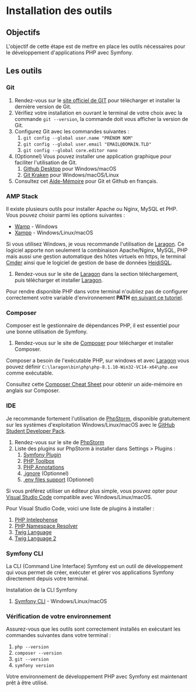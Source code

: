 # Installation des outils

## Objectifs
L'objectif de cette étape est de mettre en place les outils nécessaires pour le développement d'applications PHP avec 
Symfony.

## Les outils

### Git

 1. Rendez-vous sur le [site officiel de GIT](https://git-scm.com/) pour télécharger et installer la dernière version de
Git.
 2. Vérifiez votre installation en ouvrant le terminal de votre choix avec la commande `git --version`, la commande doit
vous afficher la version de Git.
 3. Configurez Git avec les commandes suivantes :
	 1. `git config --global user.name "PRÉNOM NOM"` 
	 2. `git config --global user.email "EMAIL@DOMAIN.TLD"`
	 3. `git config --global core.editor nano`
 4. (Optionnel) Vous pouvez installer une application graphique pour faciliter l'utilisation de Git.
      1. [Github Desktop](https://desktop.github.com/) pour Windows/macOS
	 2. [Git Kraken](https://www.gitkraken.com/) pour Windows/macOS/Linux
5. Consultez cet [Aide-Mémoire](https://training.github.com/downloads/fr/github-git-cheat-sheet.pdf) pour Git et Github 
en français.

### AMP Stack

Il existe plusieurs outils pour installer Apache ou Nginx, MySQL et PHP. Vous pouvez choisir parmi les options 
suivantes :

* [Wamp](http://www.wampserver.com/) - Windows
* [Xampp](https://www.apachefriends.org/fr/index.html) - Windows/Linux/macOS

Si vous utilisez Windows, je vous recommande l'utilisation de [Laragon](https://laragon.org/). Ce logiciel apporte non seulement la 
combinaison Apache/Nginx, MySQL, PHP mais aussi une gestion automatique des hôtes virtuels en https, le terminal 
[Cmder](http://cmder.net/) ainsi que le logiciel de gestion de base de données [HeidiSQL](https://www.heidisql.com/).

1. Rendez-vous sur le site de [Laragon](https://laragon.org/) dans la section téléchargement, puis télécharger et installer 
[Laragon](https://laragon.org/).

Pour rendre disponible PHP dans votre terminal n'oubliez pas de configurer correctement votre variable d'environnement **PATH** [en suivant ce tutoriel](https://www.forevolve.com/en/articles/2016/10/27/how-to-add-your-php-runtime-directory-to-your-windows-10-path-environment-variable/).

### Composer 

Composer est le gestionnaire de dépendances PHP, il est essentiel pour une bonne utilisation de Symfony.

1. Rendez-vous sur le site de [Composer](https://getcomposer.org/) pour télécharger et installer Composer.

Composer a besoin de l'exécutable PHP, sur windows et avec [Laragon](https://laragon.org/) vous pouvez définir `C:\laragon\bin\php\php-8.1.10-Win32-VC14-x64\php.exe` comme exécutable.  

Consultez cette [Composer Cheat Sheet](http://composer.json.jolicode.com/) pour obtenir un aide-mémoire en anglais sur Composer.

### IDE

Je recommande fortement l'utilisation de [PhpStorm](https://www.jetbrains.com/phpstorm/), disponible gratuitement sur les systèmes d'exploitation 
Windows/Linux/macOS avec le [GitHub Student Developer Pack](https://education.github.com/pack).

1. Rendez-vous sur le site de [PhpStorm](https://www.jetbrains.com/phpstorm/)
2. Liste des plugins sur PhpStorm à installer dans Settings > Plugins :
    1. [Symfony Plugin](https://plugins.jetbrains.com/plugin/7219-symfony-plugin)
    2. [PHP Toolbox](https://plugins.jetbrains.com/plugin/8133-php-toolbox)
    3. [PHP Annotations](https://plugins.jetbrains.com/plugin/7320-php-annotations)
    4. [.ignore](https://plugins.jetbrains.com/plugin/7495--ignore) (Optionnel)
    5. [.env files support](https://plugins.jetbrains.com/plugin/9525--env-files-support) (Optionnel)

Si vous préférez utiliser un éditeur plus simple, vous pouvez opter pour [Visual Studio Code](https://code.visualstudio.com/) compatible avec 
Windows/Linux/macOS.

Pour Visual Studio Code, voici une liste de plugins à installer :
1. [PHP Intelephense](https://marketplace.visualstudio.com/items?itemName=bmewburn.vscode-intelephense-client)
2. [PHP Namespace Resolver](https://marketplace.visualstudio.com/items?itemName=MehediDracula.php-namespace-resolver)
3. [Twig Language](https://marketplace.visualstudio.com/items?itemName=mblode.twig-language)
4. [Twig Language 2](https://marketplace.visualstudio.com/items?itemName=mblode.twig-language-2)

### Symfony CLI

La CLI (Command Line Interface) Symfony est un outil de développement qui vous permet de créer, exécuter et gérer vos 
applications Symfony directement depuis votre terminal.

Installation de la CLI Symfony
1. [Symfony CLI](https://symfony.com/download) - Windows/Linux/macOS

### Vérification de votre environnement

Assurez-vous que les outils sont correctement installés en exécutant les commandes suivantes dans votre terminal :

1. `php --version`
2. `composer --version`
3. `git --version`
4. `symfony version`

Votre environnement de développement PHP avec Symfony est maintenant prêt à être utilisé.